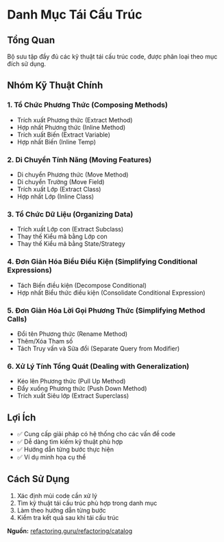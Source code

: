 # **Danh Mục Tái Cấu Trúc**

## **Tổng Quan**
Bộ sưu tập đầy đủ các kỹ thuật tái cấu trúc code, được phân loại theo mục đích sử dụng.

## **Nhóm Kỹ Thuật Chính**

### **1. Tổ Chức Phương Thức (Composing Methods)**
- Trích xuất Phương thức (Extract Method)
- Hợp nhất Phương thức (Inline Method)
- Trích xuất Biến (Extract Variable)
- Hợp nhất Biến (Inline Temp)

### **2. Di Chuyển Tính Năng (Moving Features)**
- Di chuyển Phương thức (Move Method)
- Di chuyển Trường (Move Field)
- Trích xuất Lớp (Extract Class)
- Hợp nhất Lớp (Inline Class)

### **3. Tổ Chức Dữ Liệu (Organizing Data)**
- Trích xuất Lớp con (Extract Subclass)
- Thay thế Kiểu mã bằng Lớp con
- Thay thế Kiểu mã bằng State/Strategy

### **4. Đơn Giản Hóa Biểu Điều Kiện (Simplifying Conditional Expressions)**
- Tách Biến điều kiện (Decompose Conditional)
- Hợp nhất Biểu thức điều kiện (Consolidate Conditional Expression)

### **5. Đơn Giản Hóa Lời Gọi Phương Thức (Simplifying Method Calls)**
- Đổi tên Phương thức (Rename Method)
- Thêm/Xóa Tham số
- Tách Truy vấn và Sửa đổi (Separate Query from Modifier)

### **6. Xử Lý Tính Tổng Quát (Dealing with Generalization)**
- Kéo lên Phương thức (Pull Up Method)
- Đẩy xuống Phương thức (Push Down Method)
- Trích xuất Siêu lớp (Extract Superclass)

## **Lợi Ích**
- ✅ Cung cấp giải pháp có hệ thống cho các vấn đề code
- ✅ Dễ dàng tìm kiếm kỹ thuật phù hợp
- ✅ Hướng dẫn từng bước thực hiện
- ✅ Ví dụ minh họa cụ thể

## **Cách Sử Dụng**
1. Xác định mùi code cần xử lý
2. Tìm kỹ thuật tái cấu trúc phù hợp trong danh mục
3. Làm theo hướng dẫn từng bước
4. Kiểm tra kết quả sau khi tái cấu trúc

**Nguồn:** [refactoring.guru/refactoring/catalog](https://refactoring.guru/refactoring/catalog)
